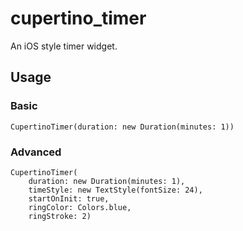 # cupertino_timer

An iOS style timer widget.

## Usage


### Basic
```
CupertinoTimer(duration: new Duration(minutes: 1))
```

### Advanced
```
CupertinoTimer(
    duration: new Duration(minutes: 1),
    timeStyle: new TextStyle(fontSize: 24),
    startOnInit: true,
    ringColor: Colors.blue,
    ringStroke: 2)
```



